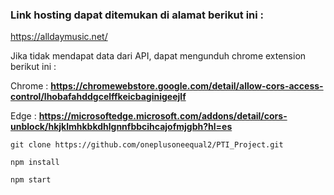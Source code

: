### Link hosting dapat ditemukan di alamat berikut ini : 

https://alldaymusic.net/

Jika tidak mendapat data dari API, dapat mengunduh chrome extension berikut ini :

Chrome : **https://chromewebstore.google.com/detail/allow-cors-access-control/lhobafahddgcelffkeicbaginigeejlf**

Edge : **https://microsoftedge.microsoft.com/addons/detail/cors-unblock/hkjklmhkbkdhlgnnfbbcihcajofmjgbh?hl=es**

```
git clone https://github.com/oneplusoneequal2/PTI_Project.git

npm install

npm start
```


